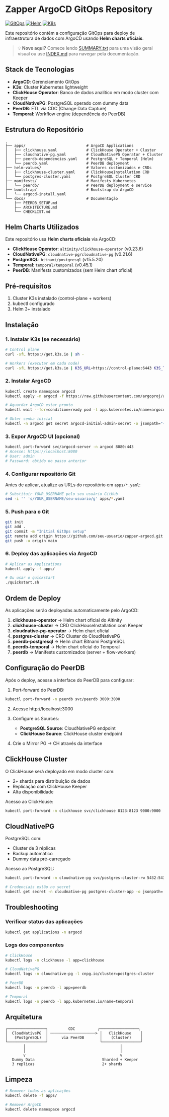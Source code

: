 # Zapper ArgoCD GitOps Repository

[![GitOps](https://img.shields.io/badge/GitOps-ArgoCD-orange)](https://argo-cd.readthedocs.io/)
[![Helm](https://img.shields.io/badge/Helm-Official%20Charts-blue)](https://helm.sh/)
[![K8s](https://img.shields.io/badge/Kubernetes-K3s-326CE5)](https://k3s.io/)

Este repositório contém a configuração GitOps para deploy de infraestrutura de dados com ArgoCD usando **Helm charts oficiais**.

> 💡 **Novo aqui?** Comece lendo [SUMMARY.txt](SUMMARY.txt) para uma visão geral visual ou use [INDEX.md](INDEX.md) para navegar pela documentação.

## Stack de Tecnologias

- **ArgoCD**: Gerenciamento GitOps
- **K3s**: Cluster Kubernetes lightweight
- **ClickHouse Operator**: Banco de dados analítico em modo cluster com Keeper
- **CloudNativePG**: PostgreSQL operado com dummy data
- **PeerDB**: ETL via CDC (Change Data Capture)
- **Temporal**: Workflow engine (dependência do PeerDB)

## Estrutura do Repositório

```
.
├── apps/                           # ArgoCD Applications
│   ├── clickhouse.yaml             # ClickHouse Operator + Cluster
│   ├── cloudnative-pg.yaml         # CloudNativePG Operator + Cluster
│   ├── peerdb-dependencies.yaml    # PostgreSQL + Temporal (Helm)
│   └── peerdb.yaml                 # PeerDB deployment
├── helm-values/                    # Valores customizados e CRDs
│   ├── clickhouse-cluster.yaml     # ClickHouseInstallation CRD
│   └── postgres-cluster.yaml       # PostgreSQL Cluster CRD
├── manifests/                      # Manifests Kubernetes
│   └── peerdb/                     # PeerDB deployment e service
├── bootstrap/                      # Bootstrap do ArgoCD
│   └── argocd-install.yaml
└── docs/                           # Documentação
    ├── PEERDB_SETUP.md
    ├── ARCHITECTURE.md
    └── CHECKLIST.md
```

## Helm Charts Utilizados

Este repositório usa **Helm charts oficiais** via ArgoCD:

- **ClickHouse Operator**: `altinity/clickhouse-operator` (v0.23.6)
- **CloudNativePG**: `cloudnative-pg/cloudnative-pg` (v0.21.6)
- **PostgreSQL**: `bitnami/postgresql` (v15.5.20)
- **Temporal**: `temporal/temporal` (v0.45.1)
- **PeerDB**: Manifests customizados (sem Helm chart oficial)

## Pré-requisitos

1. Cluster K3s instalado (control-plane + workers)
2. kubectl configurado
3. Helm 3+ instalado

## Instalação

### 1. Instalar K3s (se necessário)

```bash
# Control plane
curl -sfL https://get.k3s.io | sh -

# Workers (executar em cada node)
curl -sfL https://get.k3s.io | K3S_URL=https://control-plane:6443 K3S_TOKEN=<token> sh -
```

### 2. Instalar ArgoCD

```bash
kubectl create namespace argocd
kubectl apply -n argocd -f https://raw.githubusercontent.com/argoproj/argo-cd/stable/manifests/install.yaml

# Aguardar ArgoCD estar pronto
kubectl wait --for=condition=ready pod -l app.kubernetes.io/name=argocd-server -n argocd --timeout=300s

# Obter senha inicial
kubectl -n argocd get secret argocd-initial-admin-secret -o jsonpath="{.data.password}" | base64 -d
```

### 3. Expor ArgoCD UI (opcional)

```bash
kubectl port-forward svc/argocd-server -n argocd 8080:443
# Acesse: https://localhost:8080
# User: admin
# Password: obtido no passo anterior
```

### 4. Configurar repositório Git

Antes de aplicar, atualize as URLs do repositório em `apps/*.yaml`:

```bash
# Substituir YOUR_USERNAME pelo seu usuário GitHub
sed -i '' 's/YOUR_USERNAME/seu-usuario/g' apps/*.yaml
```

### 5. Push para o Git

```bash
git init
git add .
git commit -m "Initial GitOps setup"
git remote add origin https://github.com/seu-usuario/zapper-argocd.git
git push -u origin main
```

### 6. Deploy das aplicações via ArgoCD

```bash
# Aplicar as Applications
kubectl apply -f apps/

# Ou usar o quickstart
./quickstart.sh
```

## Ordem de Deploy

As aplicações serão deployadas automaticamente pelo ArgoCD:

1. **clickhouse-operator** → Helm chart oficial do Altinity
2. **clickhouse-cluster** → CRD ClickHouseInstallation com Keeper
3. **cloudnative-pg-operator** → Helm chart oficial
4. **postgres-cluster** → CRD Cluster do CloudNativePG
5. **peerdb-postgresql** → Helm chart Bitnami PostgreSQL
6. **peerdb-temporal** → Helm chart oficial do Temporal
7. **peerdb** → Manifests customizados (server + flow-workers)

## Configuração do PeerDB

Após o deploy, acesse a interface do PeerDB para configurar:

1. Port-forward do PeerDB:
```bash
kubectl port-forward -n peerdb svc/peerdb 3000:3000
```

2. Acesse http://localhost:3000

3. Configure os Sources:
   - **PostgreSQL Source**: CloudNativePG endpoint
   - **ClickHouse Source**: ClickHouse cluster endpoint

4. Crie o Mirror PG → CH através da interface

## ClickHouse Cluster

O ClickHouse será deployado em modo cluster com:
- 2+ shards para distribuição de dados
- Replicação com ClickHouse Keeper
- Alta disponibilidade

Acesso ao ClickHouse:
```bash
kubectl port-forward -n clickhouse svc/clickhouse 8123:8123 9000:9000
```

## CloudNativePG

PostgreSQL com:
- Cluster de 3 réplicas
- Backup automático
- Dummy data pré-carregado

Acesso ao PostgreSQL:
```bash
kubectl port-forward -n cloudnative-pg svc/postgres-cluster-rw 5432:5432

# Credenciais estão no secret
kubectl get secret -n cloudnative-pg postgres-cluster-app -o jsonpath='{.data.password}' | base64 -d
```

## Troubleshooting

### Verificar status das aplicações
```bash
kubectl get applications -n argocd
```

### Logs dos componentes
```bash
# ClickHouse
kubectl logs -n clickhouse -l app=clickhouse

# CloudNativePG
kubectl logs -n cloudnative-pg -l cnpg.io/cluster=postgres-cluster

# PeerDB
kubectl logs -n peerdb -l app=peerdb

# Temporal
kubectl logs -n peerdb -l app.kubernetes.io/name=temporal
```

## Arquitetura

```
┌─────────────────┐         CDC          ┌─────────────────┐
│  CloudNativePG  │ ────────────────────> │   ClickHouse    │
│   (PostgreSQL)  │      via PeerDB       │    (Cluster)    │
└─────────────────┘                       └─────────────────┘
        │                                          │
        │                                          │
        v                                          v
   Dummy Data                              Sharded + Keeper
   3 replicas                              2+ shards
```

## Limpeza

```bash
# Remover todas as aplicações
kubectl delete -f apps/

# Remover ArgoCD
kubectl delete namespace argocd
```
